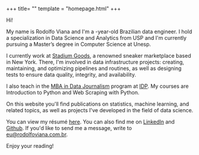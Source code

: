 +++
title= ""
template = "homepage.html"
+++

Hi!

My name is Rodolfo Viana and I'm a <span id="age"></span>-year-old Brazilian data engineer. I hold a specialization in Data Science and Analytics from USP and I'm currently pursuing a Master’s degree in Computer Science at Unesp.

I currently work at [Stadium Goods](https://www.stadiumgoods.com/), a renowned sneaker marketplace based in New York. There, I'm involved in data infrastructure projects: creating, maintaining, and optimizing pipelines and routines, as well as designing tests to ensure data quality, integrity, and availability.

I also teach in the [MBA in Data Journalism](https://www.idp.edu.br/techschool/mba-jornalismo-de-dados/) program at [IDP](https://www.idp.edu.br/). My courses are Introduction to Python and Web Scraping with Python.

On this website you'll find publications on statistics, machine learning, and related topics, as well as projects I've developed in the field of data science.

You can view my résumé [here](/en/curriculo). You can also find me on [LinkedIn](https://www.linkedin.com/in/rodolfoviana/) and [Github](https://github.com/rodolfo-viana). If you'd like to send me a message, write to [eu@rodolfoviana.com.br](mailto:eu@rodolfoviana.com.br).

Enjoy your reading!

<script>
    const today = new Date();
    const birthdate = new Date(1981, 2, 17);
    function age() {
        const one_or_zero = (today.getMonth() < birthdate.getMonth()) ||
                            (today.getMonth() === birthdate.getMonth() &&
                            today.getDate() < birthdate.getDate());
        let year_difference = today.getFullYear() - birthdate.getFullYear();
        const age = year_difference - one_or_zero;
        return age;
    }
    document.getElementById("age").innerHTML = age();
</script>
